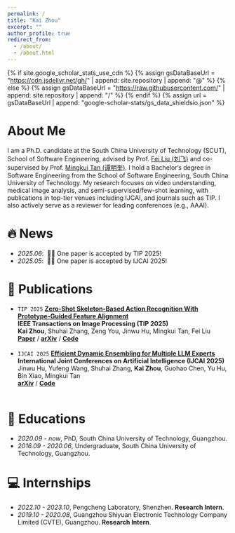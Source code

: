 ```yaml
---
permalink: /
title: "Kai Zhou"
excerpt: ""
author_profile: true
redirect_from: 
  - /about/
  - /about.html
---
```


{% if site.google_scholar_stats_use_cdn %}
{% assign gsDataBaseUrl = "https://cdn.jsdelivr.net/gh/" | append: site.repository | append: "@" %}
{% else %}
{% assign gsDataBaseUrl = "https://raw.githubusercontent.com/" | append: site.repository | append: "/" %}
{% endif %}
{% assign url = gsDataBaseUrl | append: "google-scholar-stats/gs_data_shieldsio.json" %}

<span class='anchor' id='about-me'></span>

# About Me
I am a Ph.D. candidate at the South China University of Technology (SCUT), School of Software Engineering, advised by Prof. [Fei Liu (刘飞)](https://scholar.google.com/citations?user=gC-YMYgAAAAJ) and co-supervised by Prof. [Mingkui Tan (谭明奎)](https://tanmingkui.github.io/). I hold a Bachelor’s degree in Software Engineering from the School of Software Engineering, South China University of Technology. My research focuses on video understanding, medical image analysis, and semi-supervised/few-shot learning, with publications in top-tier venues including IJCAI, and journals such as TIP. I also actively serve as a reviewer for leading conferences (e.g., AAAI).


# 🔥 News
- *2025.06*: &nbsp;🎉🎉 One paper is accepted by TIP 2025! 
- *2025.05*: &nbsp;🎉🎉 One paper is accepted by IJCAI 2025!

# 📝 Publications 
<ul>
<li><code>TIP 2025</code> <a href="https://doi.org/10.1109/TIP.2025.3586487"><strong>Zero-Shot Skeleton-Based Action Recognition With Prototype-Guided Feature Alignment</strong></a><br>
<strong>IEEE Transactions on Image Processing (TIP 2025)</strong><br>
<strong>Kai Zhou</strong>, Shuhai Zhang, Zeng You, Jinwu Hu, Mingkui Tan, Fei Liu<br>
<a href="https://doi.org/10.1109/TIP.2025.3586487"><strong>Paper</strong></a> /
<a href="https://arxiv.org/abs/2507.00566"><strong>arXiv</strong></a> / <a href="https://github.com/kaai520/PGFA"><strong>Code</strong></a>
</li>
<br>

<li>
<code>IJCAI 2025</code> <a href="https://arxiv.org/abs/2412.07448"><strong>Efficient Dynamic Ensembling for Multiple LLM Experts</strong></a><br>
<strong>International Joint Conferences on Artificial Intelligence (IJCAI 2025)</strong><br>
Jinwu Hu, Yufeng Wang, Shuhai Zhang, <strong>Kai Zhou</strong>, Guohao Chen, Yu Hu, Bin Xiao, Mingkui Tan<br>
<a href="https://arxiv.org/abs/2412.07448"><strong>arXiv</strong></a> / <a href="https://github.com/Fhujinwu/DER"><strong>Code</strong></a>
</li>
<br>
</ul>
<!-- # 🎖 Honors and Awards
- *2021.10* Lorem ipsum dolor sit amet, consectetur adipiscing elit. Vivamus ornare aliquet ipsum, ac tempus justo dapibus sit amet. 
- *2021.09* Lorem ipsum dolor sit amet, consectetur adipiscing elit. Vivamus ornare aliquet ipsum, ac tempus justo dapibus sit amet.  -->

# 📖 Educations
- *2020.09 - now*, PhD, South China University of Technology, Guangzhou.
- *2016.09 - 2020.06*, Undergraduate, South China University of Technology, Guangzhou. 

# 💻 Internships
- *2022.10 - 2023.10*, Pengcheng Laboratory, Shenzhen.
**Research Intern**.
- *2019.10 - 2020.08*, Guangzhou Shiyuan Electronic Technology Company Limited (CVTE), Guangzhou.
**Research Intern**.
